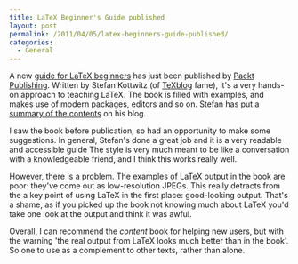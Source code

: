 ```yaml
---
title: LaTeX Beginner's Guide published
layout: post
permalink: /2011/04/05/latex-beginners-guide-published/
categories:
  - General
---
```

A new [guide for LaTeX beginners](http://www.amazon.co.uk/LaTeX-Beginner%2527s-Guide-Stefan-Kottwitz/dp/1847199860/ref=sr_1_4?ie=UTF8&amp;qid=1302006801&amp;sr=8-4) has just been published by [Packt Publishing](https://www.packtpub.com/). Written by Stefan Kottwitz (of [TeXblog](http://texblog.net/) fame), it's a very hands-on  approach to teaching LaTeX. The book is filled with examples, and makes use of modern packages, editors and so on. Stefan has put a [summary of the contents](http://texblog.net/latex-archive/latex-general/beginners-guide/) on his blog.

I saw the book before publication, so had an opportunity to make some suggestions. In general, Stefan's done a great job and it is a very readable and accessible guide The style is very much meant to be like a conversation with a knowledgeable friend, and I think this works really well.

However, there is a problem. The examples of LaTeX output in the book are poor: they've come out as low-resolution JPEGs. This really detracts from the a key point of using LaTeX in the first place: good-looking output. That's a shame, as if you picked up the book not knowing much about LaTeX you'd take one look at the output and think it was awful.

Overall, I can recommend the _content_ book for helping new users, but with the warning 'the real output from LaTeX looks much better than in the book'. So one to use as a complement to other texts, rather than alone.
